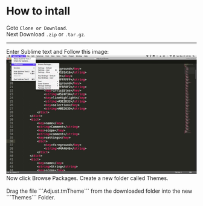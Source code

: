# How to intall
Goto ```Clone or Download```. <br>
Next Download ```.zip``` or ```.tar.gz```. <br>
<hr></hr>
Enter Sublime text and Follow this image:
<br>
<img src="assets/Screen%20shot%202017-03-19%20at%2020.56.57.jpg">
<br>
Now click Browse Packages.
Create a new folder called Themes.
<br>
<br>
Drag the file ```Adjust.tmTheme``` from the downloaded folder into the new ```Themes``` Folder.
